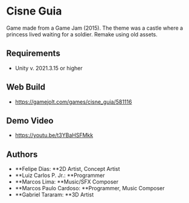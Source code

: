 # Cisne Guia

Game made from a Game Jam (2015). The theme was a castle where a princess lived waiting for a soldier.
Remake using old assets.

## Requirements

- Unity v. 2021.3.15 or higher

## Web Build

- https://gamejolt.com/games/cisne_guia/581116

## Demo Video

- https://youtu.be/t3YBaHSFMkk

## Authors

* **Felipe Dias: **2D Artist, Concept Artist
* **Luiz Carlos P. Jr.: **Programmer
* **Marcos Lima: **Music/SFX Composer
* **Marcos Paulo Cardoso: **Programmer, Music Composer
* **Gabriel Tararam: **3D Artist
